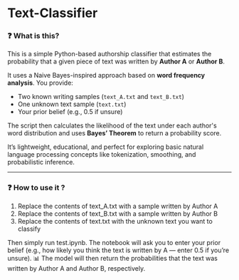 # Text-Classifier

### ❓ What is this?

This is a simple Python-based authorship classifier that estimates the probability that a given piece of text was written by **Author A** or **Author B**.

It uses a Naive Bayes-inspired approach based on **word frequency analysis**. You provide:
- Two known writing samples (`text_A.txt` and `text_B.txt`)
- One unknown text sample (`text.txt`)
- Your prior belief (e.g., 0.5 if unsure)

The script then calculates the likelihood of the text under each author's word distribution and uses **Bayes’ Theorem** to return a probability score.

It’s lightweight, educational, and perfect for exploring basic natural language processing concepts like tokenization, smoothing, and probabilistic inference.

---

### ❓ How to use it ?

1.	Replace the contents of text_A.txt with a sample written by Author A
2.	Replace the contents of text_B.txt with a sample written by Author B
3.	Replace the contents of text.txt with the unknown text you want to classify

Then simply run test.ipynb. The notebook will ask you to enter your prior belief (e.g., how likely you think the text is written by A — enter 0.5 if you’re unsure).
📊 The model will then return the probabilities that the text was written by Author A and Author B, respectively.

